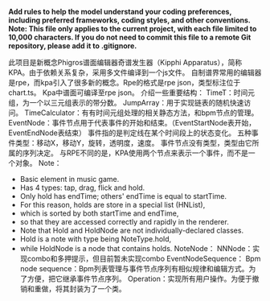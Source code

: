 **Add rules to help the model understand your coding preferences, including preferred frameworks, coding styles, and other conventions.**
**Note: This file only applies to the current project, with each file limited to 10,000 characters. If you do not need to commit this file to a remote Git repository, please add it to .gitignore.**

此项目是新概念Phigros谱面编辑器奇谱发生器（Kipphi Apparatus），简称KPA。由于依赖关系复杂，采用多文件编译到一个js文件。
自制谱界常用的编辑器是rpe，而kpa引入了很多新的概念。Rpe的格式是rpe json，类型标注位于chart.ts。
Kpa中谱面可编译至rpe json。
介绍一些重要结构：
TimeT：时间元组，为一个以三元组表示的带分数。
JumpArray：用于实现链表的随机快速访问。
TimeCalculator：有有时间元组处理的相关静态方法，和bpm节点的管理。
EventNode：事件节点用于代表事件的开始和结束。（EventStartNode表开始，EventEndNode表结束）
事件指的是判定线在某个时间段上的状态变化。
五种事件类型：移动X，移动Y，旋转，透明度，速度。
事件节点没有类型，类型由它所属的序列决定。
与RPE不同的是，KPA使用两个节点来表示一个事件，而不是一个对象。
Note：
 * Basic element in music game.
 * Has 4 types: tap, drag, flick and hold.
 * Only hold has endTime; others' endTime is equal to startTime.
 * For this reason, holds are store in a special list (HNList),
 * which is sorted by both startTime and endTime,
 * so that they are accessed correctly and rapidly in the renderer.
 * Note that Hold and HoldNode are not individually-declared classes.
 * Hold is a note with type being NoteType.hold,
 * while HoldNode is a node that contains holds.
NoteNode：
NNNode：实现combo和多押提示，但目前暂未实现combo
EventNodeSequence：
Bpm node sequence：Bpm列表管理与事件节点序列有相似规律和编辑方式。为了方便，把它继承事件节点序列。
Operation：实现所有用户操作。为便于撤销和重做，将其封装为了一个类。